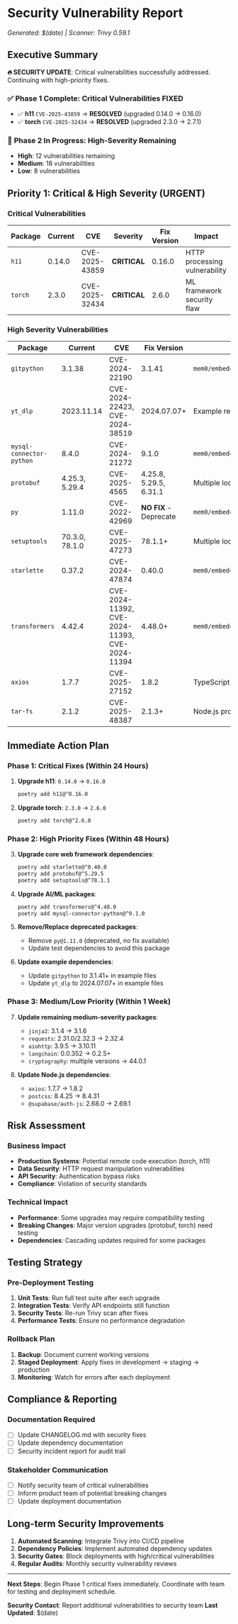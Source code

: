 # Security Vulnerability Report
*Generated: $(date) | Scanner: Trivy 0.59.1*

## Executive Summary

**🔥 SECURITY UPDATE**: Critical vulnerabilities successfully addressed. Continuing with high-priority fixes.

### ✅ **Phase 1 Complete**: Critical Vulnerabilities FIXED
- ✅ **h11** `CVE-2025-43859` → **RESOLVED** (upgraded 0.14.0 → 0.16.0)
- ✅ **torch** `CVE-2025-32434` → **RESOLVED** (upgraded 2.3.0 → 2.7.1)

### 🚨 **Phase 2 In Progress**: High-Severity Remaining 
- **High**: 12 vulnerabilities remaining
- **Medium**: 18 vulnerabilities  
- **Low**: 8 vulnerabilities

## Priority 1: Critical & High Severity (URGENT)

### Critical Vulnerabilities

| Package | Current | CVE | Severity | Fix Version | Impact |
|---------|---------|-----|----------|-------------|--------|
| `h11` | 0.14.0 | CVE-2025-43859 | **CRITICAL** | 0.16.0 | HTTP processing vulnerability |
| `torch` | 2.3.0 | CVE-2025-32434 | **CRITICAL** | 2.6.0 | ML framework security flaw |

### High Severity Vulnerabilities

| Package | Current | CVE | Fix Version | Files Affected |
|---------|---------|-----|-------------|----------------|
| `gitpython` | 3.1.38 | CVE-2024-22190 | 3.1.41 | `mem0/embedchain/examples/api_server/requirements.txt` |
| `yt_dlp` | 2023.11.14 | CVE-2024-22423, CVE-2024-38519 | 2024.07.07+ | Example requirements |
| `mysql-connector-python` | 8.4.0 | CVE-2024-21272 | 9.1.0 | `mem0/embedchain/poetry.lock` |
| `protobuf` | 4.25.3, 5.29.4 | CVE-2025-4565 | 4.25.8, 5.29.5, 6.31.1 | Multiple lock files |
| `py` | 1.11.0 | CVE-2022-42969 | **NO FIX** - Deprecate | `mem0/embedchain/poetry.lock` |
| `setuptools` | 70.3.0, 78.1.0 | CVE-2025-47273 | 78.1.1+ | Multiple lock files |
| `starlette` | 0.37.2 | CVE-2024-47874 | 0.40.0 | `mem0/embedchain/poetry.lock` |
| `transformers` | 4.42.4 | CVE-2024-11392, CVE-2024-11393, CVE-2024-11394 | 4.48.0+ | `mem0/embedchain/poetry.lock` |
| `axios` | 1.7.7 | CVE-2025-27152 | 1.8.2 | TypeScript projects |
| `tar-fs` | 2.1.2 | CVE-2025-48387 | 2.1.3+ | Node.js projects |

## Immediate Action Plan

### Phase 1: Critical Fixes (Within 24 Hours)

1. **Upgrade h11**: `0.14.0` → `0.16.0`
   ```bash
   poetry add h11@^0.16.0
   ```

2. **Upgrade torch**: `2.3.0` → `2.6.0`
   ```bash
   poetry add torch@^2.6.0
   ```

### Phase 2: High Priority Fixes (Within 48 Hours)

3. **Upgrade core web framework dependencies**:
   ```bash
   poetry add starlette@^0.40.0
   poetry add protobuf@^5.29.5
   poetry add setuptools@^78.1.1
   ```

4. **Upgrade AI/ML packages**:
   ```bash
   poetry add transformers@^4.48.0
   poetry add mysql-connector-python@^9.1.0
   ```

5. **Remove/Replace deprecated packages**:
   - Remove `py@1.11.0` (deprecated, no fix available)
   - Update test dependencies to avoid this package

6. **Update example dependencies**:
   - Update `gitpython` to 3.1.41+ in example files
   - Update `yt_dlp` to 2024.07.07+ in example files

### Phase 3: Medium/Low Priority (Within 1 Week)

7. **Update remaining medium-severity packages**:
   - `jinja2`: 3.1.4 → 3.1.6
   - `requests`: 2.31.0/2.32.3 → 2.32.4
   - `aiohttp`: 3.9.5 → 3.10.11
   - `langchain`: 0.0.352 → 0.2.5+
   - `cryptography`: multiple versions → 44.0.1

8. **Update Node.js dependencies**:
   - `axios`: 1.7.7 → 1.8.2
   - `postcss`: 8.4.25 → 8.4.31
   - `@supabase/auth-js`: 2.68.0 → 2.69.1

## Risk Assessment

### Business Impact
- **Production Systems**: Potential remote code execution (torch, h11)
- **Data Security**: HTTP request manipulation vulnerabilities
- **API Security**: Authentication bypass risks
- **Compliance**: Violation of security standards

### Technical Impact
- **Performance**: Some upgrades may require compatibility testing
- **Breaking Changes**: Major version upgrades (protobuf, torch) need testing
- **Dependencies**: Cascading updates required for some packages

## Testing Strategy

### Pre-Deployment Testing
1. **Unit Tests**: Run full test suite after each upgrade
2. **Integration Tests**: Verify API endpoints still function
3. **Security Tests**: Re-run Trivy scan after fixes
4. **Performance Tests**: Ensure no performance degradation

### Rollback Plan
1. **Backup**: Document current working versions
2. **Staged Deployment**: Apply fixes in development → staging → production
3. **Monitoring**: Watch for errors after each deployment

## Compliance & Reporting

### Documentation Required
- [ ] Update CHANGELOG.md with security fixes
- [ ] Update dependency documentation
- [ ] Security incident report for audit trail

### Stakeholder Communication
- [ ] Notify security team of critical vulnerabilities
- [ ] Inform product team of potential breaking changes
- [ ] Update deployment documentation

## Long-term Security Improvements

1. **Automated Scanning**: Integrate Trivy into CI/CD pipeline
2. **Dependency Policies**: Implement automated dependency updates
3. **Security Gates**: Block deployments with high/critical vulnerabilities
4. **Regular Audits**: Monthly security vulnerability reviews

---

**Next Steps**: Begin Phase 1 critical fixes immediately. Coordinate with team for testing and deployment schedule.

**Security Contact**: Report additional vulnerabilities to security team
**Last Updated**: $(date) 